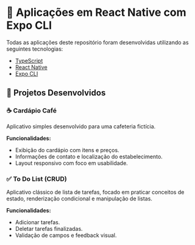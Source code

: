 # 📱 Aplicações em React Native com Expo CLI

Todas as aplicações deste repositório foram desenvolvidas utilizando as seguintes tecnologias:

- [TypeScript](https://www.typescriptlang.org/)
- [React Native](https://reactnative.dev/)
- [Expo CLI](https://docs.expo.dev/)

## 🚀 Projetos Desenvolvidos

### ☕ Cardápio Café

Aplicativo simples desenvolvido para uma cafeteria fictícia.

**Funcionalidades:**
- Exibição do cardápio com itens e preços.
- Informações de contato e localização do estabelecimento.
- Layout responsivo com foco em usabilidade.

### ✅ To Do List (CRUD)

Aplicativo clássico de lista de tarefas, focado em praticar conceitos de estado, renderização condicional e manipulação de listas.

**Funcionalidades:**
- Adicionar tarefas.
- Deletar tarefas finalizadas.
- Validação de campos e feedback visual.

